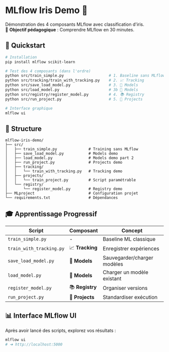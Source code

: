 # MLflow Iris Demo 🌸

Démonstration des 4 composants MLflow avec classification d'iris.  
🎯 **Objectif pédagogique** : Comprendre MLflow en 30 minutes.

## 🚀 Quickstart

```bash
# Installation
pip install mlflow scikit-learn

# Test des 4 composants (dans l'ordre)
python src/train_simple.py                    # 1. Baseline sans MLflow
python src/tracking/train_with_tracking.py    # 2. 📈 Tracking
python src/save_load_model.py                 # 3. 💾 Models  
python src/load_model.py                      # 3b 💾 Models  
python src/registry/register_model.py         # 4. 📚 Registry
python src/run_project.py                     # 5. 🚀 Projects

# Interface graphique
mlflow ui
```

## 📂 Structure

```
mlflow-iris-demo/
├── src/
│   ├── train_simple.py              # Training sans MLflow
│   ├── save_load_model.py           # Models demo
│   ├── load_model.py                # Models demo part 2
│   ├── run_project.py               # Projects demo
│   ├── tracking/
│   │   └── train_with_tracking.py   # Tracking demo
│   ├── projects/
│   │   └── train_project.py         # Script paramétrable
│   └── registry/
│       └── register_model.py        # Registry demo
├── MLproject                        # Configuration projet
└── requirements.txt                 # Dépendances
```

## 🎓 Apprentissage Progressif

| Script | Composant | Concept |
|--------|-----------|---------|
| `train_simple.py` | - | Baseline ML classique |
| `train_with_tracking.py` | 📈 **Tracking** | Enregistrer expériences |
| `save_load_model.py` | 💾 **Models** | Sauvegarder/charger modèles |
| `load_model.py` | 💾 **Models** | Charger un modèle existant |
| `register_model.py` | 📚 **Registry** | Organiser versions |
| `run_project.py` | 🚀 **Projects** | Standardiser exécution |

## 📊 Interface MLflow UI

Après avoir lancé des scripts, explorez vos résultats :

```bash
mlflow ui
# ➜ http://localhost:5000
```
